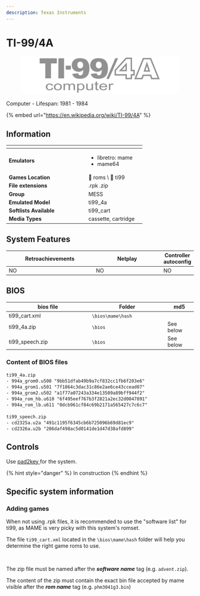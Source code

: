 ```yaml
---
description: Texas Instruments
---
```


# TI-99/4A

<div align="left">

<figure><img src="https://raw.githubusercontent.com/fabricecaruso/es-theme-carbon/52ff37c9e265587d006945a2ba695b5a962b3a3d/art/logos/ti99.svg" alt=""><figcaption></figcaption></figure>

</div>

Computer - Lifespan: 1981 - 1984

{% embed url="https://en.wikipedia.org/wiki/TI-99/4A" %}

## Information

<table data-header-hidden><thead><tr><th width="200"></th><th></th><th data-hidden></th></tr></thead><tbody><tr><td><strong>Emulators</strong></td><td><ul><li>libretro: mame</li><li>mame64</li></ul></td><td></td></tr><tr><td><strong>Games Location</strong></td><td><span data-gb-custom-inline data-tag="emoji" data-code="1f4c1">📁</span> roms \ <span data-gb-custom-inline data-tag="emoji" data-code="1f4c2">📂</span> ti99</td><td></td></tr><tr><td><strong>File extensions</strong></td><td>.rpk .zip</td><td></td></tr><tr><td><strong>Group</strong></td><td>MESS</td><td></td></tr><tr><td><strong>Emulated Model</strong></td><td>ti99_4a</td><td></td></tr><tr><td><strong>Softlists Available</strong></td><td>ti99_cart</td><td></td></tr><tr><td><strong>Media Types</strong></td><td>cassette, cartridge</td><td></td></tr></tbody></table>

## System Features

<table><thead><tr><th width="245">Retroachievements</th><th width="200">Netplay</th><th>Controller autoconfig</th></tr></thead><tbody><tr><td>NO</td><td>NO</td><td>NO</td></tr></tbody></table>

## BIOS

<table><thead><tr><th width="209.55555555555557">bios file</th><th width="189">Folder</th><th>md5</th></tr></thead><tbody><tr><td>ti99_cart.xml</td><td><code>\bios\mame\hash</code></td><td></td></tr><tr><td>ti99_4a.zip</td><td><code>\bios</code></td><td>See below</td></tr><tr><td>ti99_speech.zip</td><td><code>\bios</code></td><td>See below</td></tr></tbody></table>

### Content of BIOS files

```
ti99_4a.zip
- 994a_grom0.u500 "9bb51dfab49b9a7cf832cc1fb6f203e6"
- 994a_grom1.u501 "7f1864c3dac31c86e2ae6ce43ccead07"
- 994a_grom2.u502 "a1f77a07243a334e13509a89bff944f2"
- 994a_rom_hb.u610 "6f495eef767b3f2821a2ec32d0047891"
- 994a_rom_lb.u611 "0dcb961cf84c69b2171a565427c7c6c7"

ti99_speech.zip
- cd2325a.u2a "491c1195f6345cb6b725096b69d81ec9"
- cd2326a.u2b "206daf498ac5d0141de1d47d38afd899"
```

## Controls

Use [pad2key ](../../../controllers/pad2key.md)for the system.

{% hint style="danger" %}
In construction
{% endhint %}

## Specific system information

### Adding games

When not using .rpk files, it is recommended to use the "software list" for ti99, as MAME is very picky with this system's romset.

The file `ti99_cart.xml` located in the `\bios\mame\hash` folder will help you determine the right game roms to use.

<div align="left">

<figure><img src="https://i.imgur.com/g53j20M.png" alt=""><figcaption></figcaption></figure>

</div>

The zip file must be named after the _**software name**_ tag (e.g. `advent.zip`).

The content of the zip must contain the exact bin file accepted by mame visible after the _**rom name**_ tag (e.g. `phm3041g3.bin`)
